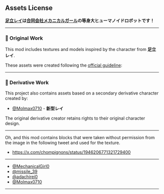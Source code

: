 ## Assets License

**[足立レイ](https://mechanicalgirl.jp/adachi-rei/)は[合同会社メカニカルガール](https://mechanicalgirl.jp/)の等身大ヒューマノイドロボットです！**

---

### 🔹 Original Work
This mod includes textures and models inspired by the character from **足立レイ**.  

These assets were created following the [official guideline](https://mechanicalgirl.jp/guidelines/):

---

### 🔹 Derivative Work
This project also contains assets based on a secondary derivative character created by:

- [@Molmax0710](https://x.com/Molmax0710) - **新型レイ**

The original derivative creator retains rights to their original character design.  

---

Oh, and this mod contains blocks that were taken without permission from the image in the following tweet and used for the texture.

- https://x.com/chompignons/status/1946206771321729400

---

- [@MechanicalGirl0](https://x.com/MechanicalGirl0)
- [@missile_39](https://x.com/missile_39)
- [@adachirei0](https://x.com/adachirei0)
- [@Molmax0710](https://x.com/Molmax0710)

---

